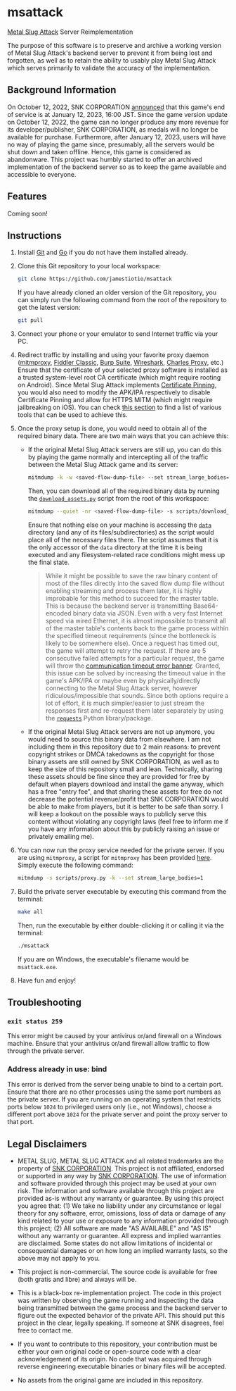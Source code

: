 # msattack

[Metal Slug Attack](https://game.snk-corp.co.jp/official/metalslug_attack/) Server Reimplementation

The purpose of this software is to preserve and archive a working version of Metal Slug Attack's backend server to prevent it from being lost and forgotten, as well as to retain the ability to usably play Metal Slug Attack which serves primarily to validate the accuracy of the implementation.

## Background Information

On October 12, 2022, SNK CORPORATION [announced](https://www.snk-corp.co.jp/us/press/2022/101201/) that this game's end of service is at January 12, 2023, 16:00 JST. Since the game version update on October 12, 2022, the game can no longer produce any more revenue for its developer/publisher, SNK CORPORATION, as medals will no longer be available for purchase. Furthermore, after January 12, 2023, users will have no way of playing the game since, presumably, all the servers would be shut down and taken offline. Hence, this game is considered as abandonware. This project was humbly started to offer an archived implementation of the backend server so as to keep the game available and accessible to everyone.

## Features

Coming soon!

## Instructions

1. Install [Git](https://git-scm.com/) and [Go](https://go.dev/) if you do not have them installed already.

2. Clone this Git repository to your local workspace:

   ```bash
   git clone https://github.com/jamestiotio/msattack
   ```

   If you have already cloned an older version of the Git repository, you can simply run the following command from the root of the repository to get the latest version:

   ```bash
   git pull
   ```

3. Connect your phone or your emulator to send Internet traffic via your PC.

4. Redirect traffic by installing and using your favorite proxy daemon ([mitmproxy](https://mitmproxy.org/), [Fiddler Classic](https://www.telerik.com/fiddler), [Burp Suite](https://portswigger.net/burp), [Wireshark](https://www.wireshark.org/), [Charles Proxy](https://www.charlesproxy.com/), etc.) Ensure that the certificate of your selected proxy software is installed as a trusted system-level root CA certificate (which might require rooting on Android). Since Metal Slug Attack implements [Certificate Pinning](https://en.wikipedia.org/wiki/HTTP_Public_Key_Pinning), you would also need to modify the APK/IPA respectively to disable Certificate Pinning and allow for HTTPS MITM (which might require jailbreaking on iOS). You can check [this section](https://docs.mitmproxy.org/stable/concepts-certificates/#certificate-pinning) to find a list of various tools that can be used to achieve this.

5. Once the proxy setup is done, you would need to obtain all of the required binary data. There are two main ways that you can achieve this:

   - If the original Metal Slug Attack servers are still up, you can do this by playing the game normally and intercepting all of the traffic between the Metal Slug Attack game and its server:

     ```bash
     mitmdump -k -w <saved-flow-dump-file> --set stream_large_bodies=1
     ```

     Then, you can download all of the required binary data by running the [`download_assets.py`](./scripts/download_assets.py) script from the root of this workspace:

     ```bash
     mitmdump --quiet -nr <saved-flow-dump-file> -s scripts/download_assets.py
     ```

     Ensure that nothing else on your machine is accessing the [`data`](./data/) directory (and any of its files/subdirectories) as the script would place all of the necessary files there. The script assumes that it is the only accessor of the `data` directory at the time it is being executed and any filesystem-related race conditions might mess up the final state.

     > While it might be possible to save the raw binary content of most of the files directly into the saved flow dump file without enabling streaming and process them later, it is highly improbable for this method to succeed for the master table. This is because the backend server is transmitting Base64-encoded binary data via JSON. Even with a very fast Internet speed via wired Ethernet, it is almost impossible to transmit all of the master table's contents back to the game process within the specified timeout requirements (since the bottleneck is likely to be somewhere else). Once a request has timed out, the game will attempt to retry the request. If there are 5 consecutive failed attempts for a particular request, the game will throw the [communication timeout error banner](./assets/timeout.jpg). Granted, this issue can be solved by increasing the timeout value in the game's APK/IPA or maybe even by physically/directly connecting to the Metal Slug Attack server, however ridiculous/impossible that sounds. Since both options require a lot of effort, it is much simpler/easier to just stream the responses first and re-request them later separately by using the [`requests`](https://requests.readthedocs.io/en/latest/) Python library/package.

   - If the original Metal Slug Attack servers are not up anymore, you would need to source this binary data from elsewhere. I am not including them in this repository due to 2 main reasons: to prevent copyright strikes or DMCA takedowns as the copyright for those binary assets are still owned by SNK CORPORATION, as well as to keep the size of this repository small and lean. Technically, sharing these assets should be fine since they are provided for free by default when players download and install the game anyway, which has a free "entry fee", and that sharing these assets for free do not decrease the potential revenue/profit that SNK CORPORATION would be able to make from players, but it is better to be safe than sorry. I will keep a lookout on the possible ways to publicly serve this content without violating any copyright laws (feel free to inform me if you have any information about this by publicly raising an issue or privately emailing me).

6. You can now run the proxy service needed for the private server. If you are using `mitmproxy`, a script for `mitmproxy` has been provided [here](./scripts/proxy.py). Simply execute the following command:

   ```bash
   mitmdump -s scripts/proxy.py -k --set stream_large_bodies=1
   ```

7. Build the private server executable by executing this command from the terminal:

   ```bash
   make all
   ```

   Then, run the executable by either double-clicking it or calling it via the terminal:

   ```bash
   ./msattack
   ```

   If you are on Windows, the executable's filename would be `msattack.exe`.

8. Have fun and enjoy!

## Troubleshooting

### `exit status 259`

This error might be caused by your antivirus or/and firewall on a Windows machine. Ensure that your antivirus or/and firewall allow traffic to flow through the private server.

### Address already in use: bind

This error is derived from the server being unable to bind to a certain port. Ensure that there are no other processes using the same port numbers as the private server. If you are running on an operating system that restricts ports below `1024` to privileged users only (i.e., not Windows), choose a different port above `1024` for the private server and point the proxy server to that port.

## Legal Disclaimers

- METAL SLUG, METAL SLUG ATTACK and all related trademarks are the property of [SNK CORPORATION](https://www.snk-corp.co.jp/). This project is not affiliated, endorsed or supported in any way by [SNK CORPORATION](https://www.snk-corp.co.jp/). The use of information and software provided through this project may be used at your own risk. The information and software available through this project are provided as-is without any warranty or guarantee. By using this project you agree that: (1) We take no liability under any circumstance or legal theory for any software, error, omissions, loss of data or damage of any kind related to your use or exposure to any information provided through this project; (2) All software are made "AS AVAILABLE" and "AS IS" without any warranty or guarantee. All express and implied warranties are disclaimed. Some states do not allow limitations of incidental or consequential damages or on how long an implied warranty lasts, so the above may not apply to you.

- This project is non-commercial. The source code is available for free (both gratis and libre) and always will be.

- This is a black-box re-implementation project. The code in this project was written by observing the game running and inspecting the data being transmitted between the game process and the backend server to figure out the expected behavior of the private API. This should put this project in the clear, legally speaking. If someone at SNK disagrees, feel free to contact me.

- If you want to contribute to this repository, your contribution must be either your own original code or open-source code with a clear acknowledgement of its origin. No code that was acquired through reverse engineering executable binaries or binary files will be accepted.

- No assets from the original game are included in this repository.
